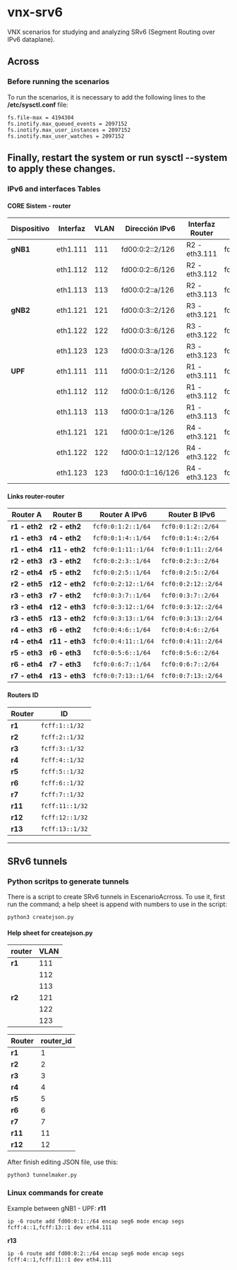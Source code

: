# vnx-srv6
VNX scenarios for studying and analyzing SRv6 (Segment Routing over IPv6 dataplane).


##  Across

### Before running the scenarios
To run the scenarios, it is necessary to add the following lines to the **/etc/sysctl.conf** file:

```
fs.file-max = 4194304
fs.inotify.max_queued_events = 2097152
fs.inotify.max_user_instances = 2097152
fs.inotify.max_user_watches = 2097152
```

Finally, restart the system or run **sysctl --system** to apply these changes.
---

### IPv6 and interfaces Tables

#### CORE Sistem - router


| **Dispositivo** | **Interfaz** | **VLAN** | **Dirección IPv6**   | **Interfaz Router**| **IP Interfaz Router**  |
|-----------------|--------------|----------|----------------------|--------------------|-------------------------|
| **gNB1**        | eth1.111     | 111      | fd00:0:2::2/126      | R2 - eth3.111      | fd00:0:2::1/126         |
|                 | eth1.112     | 112      | fd00:0:2::6/126      | R2 - eth3.112      | fd00:0:2::5/126         |
|                 | eth1.113     | 113      | fd00:0:2::a/126      | R2 - eth3.113      | fd00:0:2::9/126         |
| **gNB2**        | eth1.121     | 121      | fd00:0:3::2/126      | R3 - eth3.121      | fd00:0:3::1/126         |
|                 | eth1.122     | 122      | fd00:0:3::6/126      | R3 - eth3.122      | fd00:0:3::5/126         |
|                 | eth1.123     | 123      | fd00:0:3::a/126      | R3 - eth3.123      | fd00:0:3::9/126         |
| **UPF**         | eth1.111     | 111      | fd00:0:1::2/126      | R1 - eth3.111      | fd00:0:1::1/126         |
|                 | eth1.112     | 112      | fd00:0:1::6/126      | R1 - eth3.112      | fd00:0:1::5/126         |
|                 | eth1.113     | 113      | fd00:0:1::a/126      | R1 - eth3.113      | fd00:0:1::9/126         |
|                 | eth1.121     | 121      | fd00:0:1::e/126      | R4 - eth3.121      | fd00:0:1::d/126         |
|                 | eth1.122     | 122      | fd00:0:1::12/126     | R4 - eth3.122      | fd00:0:1::11/126        |
|                 | eth1.123     | 123      | fd00:0:1::16/126     | R4 - eth3.123      | fd00:0:1::15/126        |


#### Links router-router

| **Router A**    | **Router B**    | **Router A IPv6**        | **Router B IPv6**          |
|-----------------|-----------------|--------------------------|----------------------------|
| **r1  - eth2**  | **r2  - eth2**  | `fcf0:0:1:2::1/64`       | `fcf0:0:1:2::2/64`         |
| **r1  - eth3**  | **r4  - eth2**  | `fcf0:0:1:4::1/64`       | `fcf0:0:1:4::2/64`         |
| **r1  - eth4**  | **r11 - eth2**  | `fcf0:0:1:11::1/64`      | `fcf0:0:1:11::2/64`        |
| **r2  - eth3**  | **r3  - eth2**  | `fcf0:0:2:3::1/64`       | `fcf0:0:2:3::2/64`         |
| **r2  - eth4**  | **r5  - eth2**  | `fcf0:0:2:5::1/64`       | `fcf0:0:2:5::2/64`         |
| **r2  - eth5**  | **r12 - eth2**  | `fcf0:0:2:12::1/64`      | `fcf0:0:2:12::2/64`        |
| **r3  - eth3**  | **r7  - eth2**  | `fcf0:0:3:7::1/64`       | `fcf0:0:3:7::2/64`         |
| **r3  - eth4**  | **r12 - eth3**  | `fcf0:0:3:12::1/64`      | `fcf0:0:3:12::2/64`        |
| **r3  - eth5**  | **r13 - eth2**  | `fcf0:0:3:13::1/64`      | `fcf0:0:3:13::2/64`        |
| **r4  - eth3**  | **r6  - eth2**  | `fcf0:0:4:6::1/64`       | `fcf0:0:4:6::2/64`         |
| **r4  - eth4**  | **r11 - eth3**  | `fcf0:0:4:11::1/64`      | `fcf0:0:4:11::2/64`        |
| **r5  - eth3**  | **r6  - eth3**  | `fcf0:0:5:6::1/64`       | `fcf0:0:5:6::2/64`         |
| **r6  - eth4**  | **r7  - eth3**  | `fcf0:0:6:7::1/64`       | `fcf0:0:6:7::2/64`         |
| **r7  - eth4**  | **r13 - eth3**  | `fcf0:0:7:13::1/64`      | `fcf0:0:7:13::2/64`        |

#### Routers ID

| **Router**      | **ID**               |
|-----------------|----------------------|
| **r1**          | `fcff:1::1/32`       |
| **r2**          | `fcff:2::1/32`       |
| **r3**          | `fcff:3::1/32`       |
| **r4**          | `fcff:4::1/32`       |
| **r5**          | `fcff:5::1/32`       |
| **r6**          | `fcff:6::1/32`       |
| **r7**          | `fcff:7::1/32`       |
| **r11**         | `fcff:11::1/32`      |
| **r12**         | `fcff:12::1/32`      |
| **r13**         | `fcff:13::1/32`      |

---
## SRv6 tunnels

### Python scritps to generate tunnels
There is a script to create SRv6 tunnels in EscenarioAcrross. To use it, first run the command; a help sheet is append with numbers to use in the script:

```
python3 createjson.py
```
#### Help sheet for createjson.py
| **router**     | **VLAN**   |         
|----------------|------------|
| **r1**         | 111        |
|                | 112        |
|                | 113        |
| **r2**         | 121        |
|                | 122        |
|                | 123        |

| **Router**     | **router_id** |         
|----------------|---------------|
| **r1**         | 1             |
| **r2**         | 2             |
| **r3**         | 3             |
| **r4**         | 4             |
| **r5**         | 5             |
| **r6**         | 6             |
| **r7**         | 7             |
| **r11**        | 11            |
| **r12**        | 12            |


After finish editing JSON file, use this: 
```
python3 tunnelmaker.py
```

### Linux commands for create 
Example between gNB1 - UPF:
**r11**
```
ip -6 route add fd00:0:1::/64 encap seg6 mode encap segs fcff:4::1,fcff:13::1 dev eth4.111
```
**r13**
```
ip -6 route add fd00:0:2::/64 encap seg6 mode encap segs fcff:4::1,fcff:11::1 dev eth4.111
```

